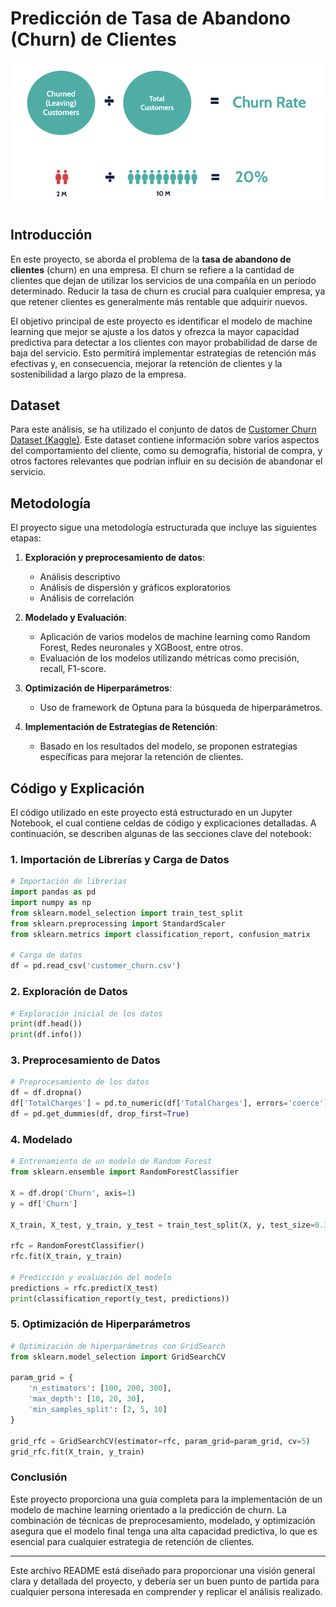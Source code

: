 
# Predicción de Tasa de Abandono (Churn) de Clientes

![Churn Rate](Fig/Churn_rate_img.png)

## Introducción

En este proyecto, se aborda el problema de la **tasa de abandono de clientes** (churn) en una empresa. El churn se refiere a la cantidad de clientes que dejan de utilizar los servicios de una compañía en un período determinado. Reducir la tasa de churn es crucial para cualquier empresa, ya que retener clientes es generalmente más rentable que adquirir nuevos.

El objetivo principal de este proyecto es identificar el modelo de machine learning que mejor se ajuste a los datos y ofrezca la mayor capacidad predictiva para detectar a los clientes con mayor probabilidad de darse de baja del servicio. Esto permitirá implementar estrategias de retención más efectivas y, en consecuencia, mejorar la retención de clientes y la sostenibilidad a largo plazo de la empresa.

## Dataset

Para este análisis, se ha utilizado el conjunto de datos de [Customer Churn Dataset (Kaggle)](https://www.kaggle.com/datasets/muhammadshahidazeem/customer-churn-dataset). Este dataset contiene información sobre varios aspectos del comportamiento del cliente, como su demografía, historial de compra, y otros factores relevantes que podrían influir en su decisión de abandonar el servicio.

## Metodología

El proyecto sigue una metodología estructurada que incluye las siguientes etapas:

1. **Exploración y preprocesamiento de datos**:
   - Análisis descriptivo
   - Análisis de dispersión y gráficos exploratorios
   - Análisis de correlación

2. **Modelado y Evaluación**:
   - Aplicación de varios modelos de machine learning como Random Forest, Redes neuronales y XGBoost, entre otros.
   - Evaluación de los modelos utilizando métricas como precisión, recall, F1-score.

3. **Optimización de Hiperparámetros**:
   - Uso de framework de Optuna para la búsqueda de hiperparámetros.

4. **Implementación de Estrategias de Retención**:
   - Basado en los resultados del modelo, se proponen estrategias específicas para mejorar la retención de clientes.

## Código y Explicación

El código utilizado en este proyecto está estructurado en un Jupyter Notebook, el cual contiene celdas de código y explicaciones detalladas. A continuación, se describen algunas de las secciones clave del notebook:

### 1. Importación de Librerías y Carga de Datos
```python
# Importación de librerías
import pandas as pd
import numpy as np
from sklearn.model_selection import train_test_split
from sklearn.preprocessing import StandardScaler
from sklearn.metrics import classification_report, confusion_matrix

# Carga de datos
df = pd.read_csv('customer_churn.csv')
```

### 2. Exploración de Datos
```python
# Exploración inicial de los datos
print(df.head())
print(df.info())
```

### 3. Preprocesamiento de Datos
```python
# Preprocesamiento de los datos
df = df.dropna()
df['TotalCharges'] = pd.to_numeric(df['TotalCharges'], errors='coerce')
df = pd.get_dummies(df, drop_first=True)
```

### 4. Modelado
```python
# Entrenamiento de un modelo de Random Forest
from sklearn.ensemble import RandomForestClassifier

X = df.drop('Churn', axis=1)
y = df['Churn']

X_train, X_test, y_train, y_test = train_test_split(X, y, test_size=0.3, random_state=101)

rfc = RandomForestClassifier()
rfc.fit(X_train, y_train)

# Predicción y evaluación del modelo
predictions = rfc.predict(X_test)
print(classification_report(y_test, predictions))
```

### 5. Optimización de Hiperparámetros
```python
# Optimización de hiperparámetros con GridSearch
from sklearn.model_selection import GridSearchCV

param_grid = {
    'n_estimators': [100, 200, 300],
    'max_depth': [10, 20, 30],
    'min_samples_split': [2, 5, 10]
}

grid_rfc = GridSearchCV(estimator=rfc, param_grid=param_grid, cv=5)
grid_rfc.fit(X_train, y_train)
```

### Conclusión

Este proyecto proporciona una guía completa para la implementación de un modelo de machine learning orientado a la predicción de churn. La combinación de técnicas de preprocesamiento, modelado, y optimización asegura que el modelo final tenga una alta capacidad predictiva, lo que es esencial para cualquier estrategia de retención de clientes.

---

Este archivo README está diseñado para proporcionar una visión general clara y detallada del proyecto, y debería ser un buen punto de partida para cualquier persona interesada en comprender y replicar el análisis realizado.
